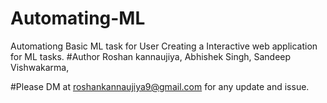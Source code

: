 # Automating-ML
Automationg Basic ML task for User
Creating a Interactive web application for ML tasks.
#Author
Roshan kannaujiya,
Abhishek Singh,
Sandeep Vishwakarma,

#Please DM at roshankannaujiya9@gmail.com for any update and issue.


